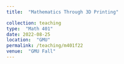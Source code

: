 ```yaml
---
title:  "Mathematics Through 3D Printing"

collection: teaching
type:  "Math 401"
date: 2022-08-25
location:  "GMU"
permalink: /teaching/m401f22
venue:  "GMU Fall"
---
```

